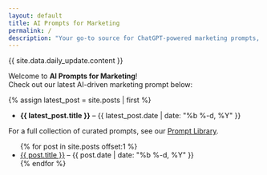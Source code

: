 ```yaml
---
layout: default
title: AI Prompts for Marketing
permalink: /
description: "Your go-to source for ChatGPT-powered marketing prompts, tutorials, and tool reviews."
---
```

<div id='daily-content'>
{{ site.data.daily_update.content }} </div>

Welcome to **AI Prompts for Marketing**!  
Check out our latest AI-driven marketing prompt below:

{% assign latest_post = site.posts | first %}
- **{{ latest_post.title }}** – {{ latest_post.date | date: "%b %-d, %Y" }}

For a full collection of curated prompts, see our [Prompt Library](/library/).

<ul>
{% for post in site.posts offset:1 %}
  <li>
    <a href="{{ post.url | relative_url }}">{{ post.title }}</a> – {{ post.date | date: "%b %-d, %Y" }}
  </li>
{% endfor %}
</ul>
